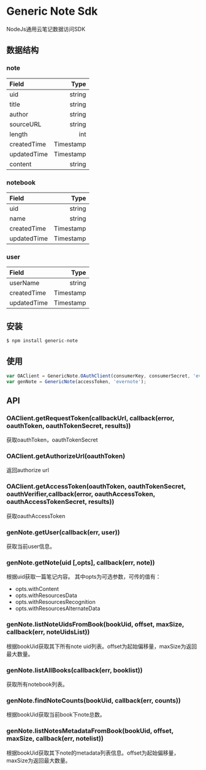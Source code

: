 # Generic Note Sdk

NodeJs通用云笔记数据访问SDK


## 数据结构

### note

| Field       |    Type  |
| :--------   | --------:|
| uid         |   string |
| title       |   string |
| author      |   string |
| sourceURL   |   string |
| length      |      int |
| createdTime | Timestamp|
| updatedTime | Timestamp|
| content     |   string |



### notebook

| Field       |    Type  |
| :--------   | --------:|
| uid         |   string |
| name        |   string |
| createdTime | Timestamp|
| updatedTime | Timestamp|



### user

| Field       |    Type  |
| :--------   | --------:|
| userName    |   string |
| createdTime | Timestamp|
| updatedTime | Timestamp|



## 安装

```javascript
$ npm install generic-note
```

## 使用

```javascript
var OAClient = GenericNote.OAuthClient(consumerKey, consumerSecret, 'evernote');
var genNote = GenericNote(accessToken, 'evernote');
```

## API

### OAClient.getRequestToken(callbackUrl, callback(error, oauthToken, oauthTokenSecret, results))

  获取oauthToken，oauthTokenSecret
  
  
### OAClient.getAuthorizeUrl(oauthToken)

  返回authorize url
  

### OAClient.getAccessToken(oauthToken, oauthTokenSecret, oauthVerifier,callback(error, oauthAccessToken, oauthAccessTokenSecret, results))
      
  获取oauthAccessToken

### genNote.getUser(callback(err, user))

  获取当前user信息。


### genNote.getNote(uid [,opts], callback(err, note))

  根据uid获取一篇笔记内容。
  其中opts为可选参数，可传的值有：

  * opts.withContent
  * opts.withResourcesData
  * opts.withResourcesRecognition
  * opts.withResourcesAlternateData


### genNote.listNoteUidsFromBook(bookUid, offset, maxSize, callback(err, noteUidsList))

  根据bookUid获取其下所有note uid列表。offset为起始偏移量，maxSize为返回最大数量。


### genNote.listAllBooks(callback(err, booklist))

  获取所有notebook列表。


### genNote.findNoteCounts(bookUid, callback(err, counts))

  根据bookUid获取当前book下note总数。


### genNote.listNotesMetadataFromBook(bookUid, offset, maxSize, callback(err, notelist))

  根据bookUid获取其下note的metadata列表信息。offset为起始偏移量，maxSize为返回最大数量。
